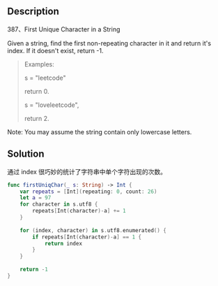 ## Description

387、First Unique Character in a String

Given a string, find the first non-repeating character in it and return it's index. If it doesn't exist, return -1.

> Examples:
> 
> s = "leetcode"
> 
> return 0.
>
> s = "loveleetcode",
> 
> return 2.

Note: You may assume the string contain only lowercase letters.

## Solution

通过 index 很巧妙的统计了字符串中单个字符出现的次数。

```swift
func firstUniqChar(_ s: String) -> Int {
    var repeats = [Int](repeating: 0, count: 26)
    let a = 97
    for character in s.utf8 {
        repeats[Int(character)-a] += 1
    }
    
    for (index, character) in s.utf8.enumerated() {
        if repeats[Int(character)-a] == 1 {
            return index
        }
    }
    
    return -1
}
```

